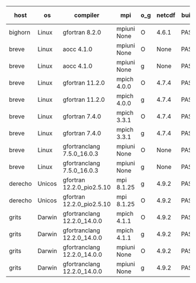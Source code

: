 

| host     | os       | compiler                              | mpi                      | o_g        | netcdf        | build       | u_pass          | u_fail          | s_pass            | s_fail            | e_pass             | e_fail             | nuopc_pass       | nuopc_fail       | artifacts link          |
|----------|----------|---------------------------------------|--------------------------|------------|---------------|-------------|-----------------|-----------------|-------------------|-------------------|--------------------|--------------------|------------------|------------------|-------------------------|
| bighorn | Linux | gfortran 8.2.0 | mpiuni None  | O | 4.6.1  | PASS | None | None | None | None | None | None | None | None | <a href="https://github.com/esmf-org/esmf-test-artifacts/tree/c525127b6d41a684943ca833672d3d6ba8f0100b/develop/gfortran/8.2.0/O/mpiuni/None" target="_blank">c525127</a> | 
| breve | Linux | aocc 4.1.0 | mpiuni None  | O | None  | PASS | 12389 | 26 | 8 | 0 | 44 | 0 | None | None | <a href="https://github.com/esmf-org/esmf-test-artifacts/tree/cfbd003c2a2b0132a006976373deb87147fabb77/develop/aocc/4.1.0/O/mpiuni/None" target="_blank">cfbd003</a> | 
| breve | Linux | aocc 4.1.0 | mpiuni None  | g | None  | PASS | 12389 | 26 | 8 | 0 | 44 | 0 | None | None | <a href="https://github.com/esmf-org/esmf-test-artifacts/tree/c75b8ac5fd599d20192286e661c174fcad40b915/develop/aocc/4.1.0/g/mpiuni/None" target="_blank">c75b8ac</a> | 
| breve | Linux | gfortran 11.2.0 | mpich 4.0.0  | O | 4.7.4  | PASS | 14059 | 0 | 49 | 0 | 81 | 0 | 53 | 0 | <a href="https://github.com/esmf-org/esmf-test-artifacts/tree/3440bbf75678870212e7fcacc0f7f8503175aa13/develop/gfortran/11.2.0/O/mpich/4.0.0" target="_blank">3440bbf</a> | 
| breve | Linux | gfortran 11.2.0 | mpich 4.0.0  | g | 4.7.4  | PASS | 14059 | 0 | 49 | 0 | 81 | 0 | 53 | 0 | <a href="https://github.com/esmf-org/esmf-test-artifacts/tree/0bff6fea486b09b8e4effc61f90ac19c107d03e8/develop/gfortran/11.2.0/g/mpich/4.0.0" target="_blank">0bff6fe</a> | 
| breve | Linux | gfortran 7.4.0 | mpich 3.3.1  | O | 4.7.4  | PASS | 14059 | 0 | 49 | 0 | 81 | 0 | 53 | 0 | <a href="https://github.com/esmf-org/esmf-test-artifacts/tree/69329f73f163e51952c4c84939d46db46e99a594/develop/gfortran/7.4.0/O/mpich/3.3.1" target="_blank">69329f7</a> | 
| breve | Linux | gfortran 7.4.0 | mpich 3.3.1  | g | 4.7.4  | PASS | 14059 | 0 | 49 | 0 | 81 | 0 | 53 | 0 | <a href="https://github.com/esmf-org/esmf-test-artifacts/tree/6b64fefa36d5d5a79cc8c491029e009f81c0a96a/develop/gfortran/7.4.0/g/mpich/3.3.1" target="_blank">6b64fef</a> | 
| breve | Linux | gfortranclang 7.5.0_16.0.3 | mpiuni None  | O | None  | PASS | 12415 | 0 | 8 | 0 | 44 | 0 | None | None | <a href="https://github.com/esmf-org/esmf-test-artifacts/tree/7cfe490dc94e60fd8eef45d1b80bf89531ab65f8/develop/gfortranclang/7.5.0_16.0.3/O/mpiuni/None" target="_blank">7cfe490</a> | 
| breve | Linux | gfortranclang 7.5.0_16.0.3 | mpiuni None  | g | None  | PASS | 12415 | 0 | 8 | 0 | 44 | 0 | None | None | <a href="https://github.com/esmf-org/esmf-test-artifacts/tree/ebdf870ed978954b8de078c965a9def28a38aa59/develop/gfortranclang/7.5.0_16.0.3/g/mpiuni/None" target="_blank">ebdf870</a> | 
| derecho | Unicos | gfortran 12.2.0_pio2.5.10 | mpi 8.1.25  | g | 4.9.2  | PASS | 14059 | 0 | 49 | 0 | 81 | 0 | 0 | 0 | <a href="https://github.com/esmf-org/esmf-test-artifacts/tree/d06edcb97c3133ae2fe25613f116988805616a86/develop/gfortran/12.2.0_pio2.5.10/g/mpi/8.1.25" target="_blank">d06edcb</a> | 
| derecho | Unicos | gfortran 12.2.0_pio2.5.10 | mpi 8.1.25  | O | 4.9.2  | PASS | 14059 | 0 | 49 | 0 | 81 | 0 | 53 | 0 | <a href="https://github.com/esmf-org/esmf-test-artifacts/tree/917be2e7071be57d0c07f6de5432a7292edf1bf9/develop/gfortran/12.2.0_pio2.5.10/O/mpi/8.1.25" target="_blank">917be2e</a> | 
| grits | Darwin | gfortranclang 12.2.0_14.0.0 | mpich 4.1.1  | O | 4.9.2  | PASS | 14058 | 1 | 49 | 0 | 81 | 0 | 49 | 4 | <a href="https://github.com/esmf-org/esmf-test-artifacts/tree/3cc0e9cfa90a60b7b80ad4c2298194560e6c8514/develop/gfortranclang/12.2.0_14.0.0/O/mpich/4.1.1" target="_blank">3cc0e9c</a> | 
| grits | Darwin | gfortranclang 12.2.0_14.0.0 | mpich 4.1.1  | g | 4.9.2  | PASS | 14058 | 1 | 48 | 1 | 81 | 0 | 49 | 4 | <a href="https://github.com/esmf-org/esmf-test-artifacts/tree/74e0a54650c219e1c56a2568994233f3436b4187/develop/gfortranclang/12.2.0_14.0.0/g/mpich/4.1.1" target="_blank">74e0a54</a> | 
| grits | Darwin | gfortranclang 12.2.0_14.0.0 | mpiuni None  | O | 4.9.2  | PASS | 12415 | 0 | 8 | 0 | 44 | 0 | None | None | <a href="https://github.com/esmf-org/esmf-test-artifacts/tree/577113cc5fde23e9e4caf45ffe64e88d3772ce80/develop/gfortranclang/12.2.0_14.0.0/O/mpiuni/None" target="_blank">577113c</a> | 
| grits | Darwin | gfortranclang 12.2.0_14.0.0 | mpiuni None  | g | 4.9.2  | PASS | 12415 | 0 | 8 | 0 | 44 | 0 | None | None | <a href="https://github.com/esmf-org/esmf-test-artifacts/tree/925603bcbf236d555116673082c5621ebfae6cbd/develop/gfortranclang/12.2.0_14.0.0/g/mpiuni/None" target="_blank">925603b</a> | 
